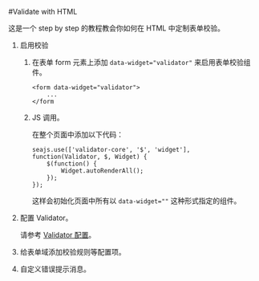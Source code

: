 #Validate with HTML

这是一个 step by step 的教程教会你如何在 HTML 中定制表单校验。

1.  启用校验

    1.  在表单 form 元素上添加 `data-widget="validator"` 来启用表单校验组件。

            <form data-widget="validator">
                ...
            </form

    2.  JS 调用。

        在整个页面中添加以下代码：

            seajs.use(['validator-core', '$', 'widget'], function(Validator, $, Widget) {
                $(function() {
                    Widget.autoRenderAll();
                });
            });

        这样会初始化页面中所有以 `data-widget=""` 这种形式指定的组件。

2.  配置 Validator。

    请参考 [Validator 配置](./api.md#Validator-constructor)。

3.  给表单域添加校验规则等配置项。

4.  自定义错误提示消息。
